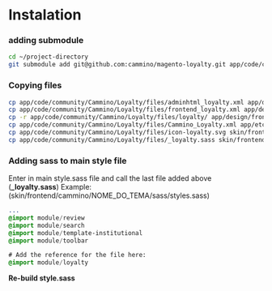 # Instalation
### adding submodule
```bash
cd ~/project-directory
git submodule add git@github.com:cammino/magento-loyalty.git app/code/community/Cammino/Loyalty
```

### Copying files
```bash
cp app/code/community/Cammino/Loyalty/files/adminhtml_loyalty.xml app/design/adminhtml/default/default/layout/loyalty.xml
cp app/code/community/Cammino/Loyalty/files/frontend_loyalty.xml app/design/frontend/cammino/NOME_DO_TEMA/layout/loyalty.xml
cp -r app/code/community/Cammino/Loyalty/files/loyalty/ app/design/frontend/cammino/NOME_DO_TEMA/template/loyalty
cp app/code/community/Cammino/Loyalty/files/Cammino_Loyalty.xml app/etc/modules/
cp app/code/community/Cammino/Loyalty/files/icon-loyalty.svg skin/frontend/cammino/NOME_DO_TEMA/images/
cp app/code/community/Cammino/Loyalty/files/_loyalty.sass skin/frontend/cammino/NOME_DO_TEMA/sass/module/
```

### Adding sass to main style file
Enter in main style.sass file and call the last file added above (**_loyalty.sass**)
Example: (skin/frontend/cammino/NOME_DO_TEMA/sass/styles.sass)
```sass
...
@import module/review
@import module/search
@import module/template-institutional
@import module/toolbar

# Add the reference for the file here:
@import module/loyalty
```

**Re-build style.sass**